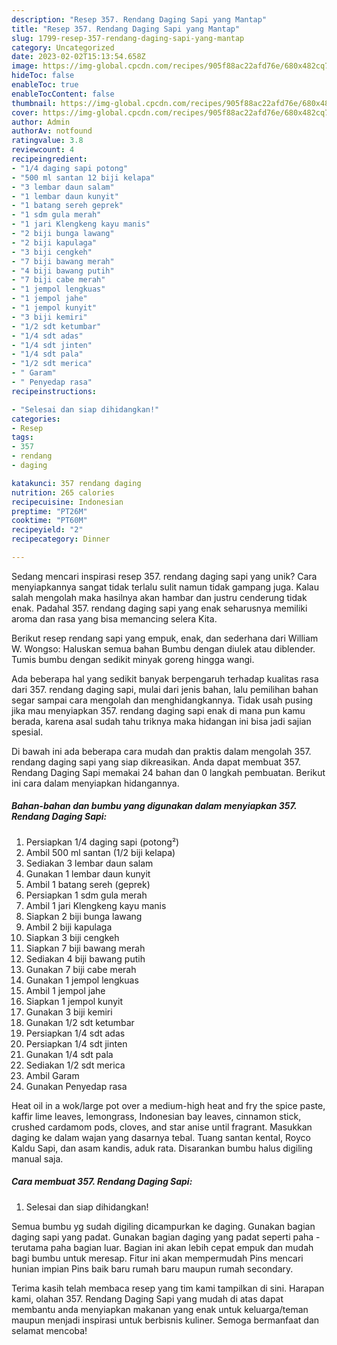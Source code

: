 ```yaml
---
description: "Resep 357. Rendang Daging Sapi yang Mantap"
title: "Resep 357. Rendang Daging Sapi yang Mantap"
slug: 1799-resep-357-rendang-daging-sapi-yang-mantap
category: Uncategorized
date: 2023-02-02T15:13:54.658Z
image: https://img-global.cpcdn.com/recipes/905f88ac22afd76e/680x482cq70/357-rendang-daging-sapi-foto-resep-utama.jpg
hideToc: false
enableToc: true
enableTocContent: false
thumbnail: https://img-global.cpcdn.com/recipes/905f88ac22afd76e/680x482cq70/357-rendang-daging-sapi-foto-resep-utama.jpg
cover: https://img-global.cpcdn.com/recipes/905f88ac22afd76e/680x482cq70/357-rendang-daging-sapi-foto-resep-utama.jpg
author: Admin
authorAv: notfound
ratingvalue: 3.8
reviewcount: 4
recipeingredient:
- "1/4 daging sapi potong"
- "500 ml santan 12 biji kelapa"
- "3 lembar daun salam"
- "1 lembar daun kunyit"
- "1 batang sereh geprek"
- "1 sdm gula merah"
- "1 jari Klengkeng kayu manis"
- "2 biji bunga lawang"
- "2 biji kapulaga"
- "3 biji cengkeh"
- "7 biji bawang merah"
- "4 biji bawang putih"
- "7 biji cabe merah"
- "1 jempol lengkuas"
- "1 jempol jahe"
- "1 jempol kunyit"
- "3 biji kemiri"
- "1/2 sdt ketumbar"
- "1/4 sdt adas"
- "1/4 sdt jinten"
- "1/4 sdt pala"
- "1/2 sdt merica"
- " Garam"
- " Penyedap rasa"
recipeinstructions:

- "Selesai dan siap dihidangkan!"
categories:
- Resep
tags:
- 357
- rendang
- daging

katakunci: 357 rendang daging 
nutrition: 265 calories
recipecuisine: Indonesian
preptime: "PT26M"
cooktime: "PT60M"
recipeyield: "2"
recipecategory: Dinner

---
```





Sedang mencari inspirasi resep 357. rendang daging sapi yang unik? Cara menyiapkannya sangat tidak terlalu sulit namun tidak gampang juga. Kalau salah mengolah maka hasilnya akan hambar dan justru cenderung tidak enak. Padahal 357. rendang daging sapi yang enak seharusnya memiliki aroma dan rasa yang bisa memancing selera Kita.





Berikut resep rendang sapi yang empuk, enak, dan sederhana dari William W. Wongso: Haluskan semua bahan Bumbu dengan diulek atau diblender. Tumis bumbu dengan sedikit minyak goreng hingga wangi.

Ada beberapa hal yang sedikit banyak berpengaruh terhadap kualitas rasa dari 357. rendang daging sapi, mulai dari jenis bahan, lalu pemilihan bahan segar sampai cara mengolah dan menghidangkannya. Tidak usah pusing jika mau menyiapkan 357. rendang daging sapi enak di mana pun kamu berada, karena asal sudah tahu triknya maka hidangan ini bisa jadi sajian spesial.






Di bawah ini ada beberapa cara mudah dan praktis dalam mengolah 357. rendang daging sapi yang siap dikreasikan. Anda dapat membuat 357. Rendang Daging Sapi memakai 24 bahan dan 0 langkah pembuatan. Berikut ini cara dalam menyiapkan hidangannya.

<!--inarticleads1-->

##### Bahan-bahan dan bumbu yang digunakan dalam menyiapkan 357. Rendang Daging Sapi:

1. Persiapkan 1/4 daging sapi (potong²)
1. Ambil 500 ml santan (1/2 biji kelapa)
1. Sediakan 3 lembar daun salam
1. Gunakan 1 lembar daun kunyit
1. Ambil 1 batang sereh (geprek)
1. Persiapkan 1 sdm gula merah
1. Ambil 1 jari Klengkeng kayu manis
1. Siapkan 2 biji bunga lawang
1. Ambil 2 biji kapulaga
1. Siapkan 3 biji cengkeh
1. Siapkan 7 biji bawang merah
1. Sediakan 4 biji bawang putih
1. Gunakan 7 biji cabe merah
1. Gunakan 1 jempol lengkuas
1. Ambil 1 jempol jahe
1. Siapkan 1 jempol kunyit
1. Gunakan 3 biji kemiri
1. Gunakan 1/2 sdt ketumbar
1. Persiapkan 1/4 sdt adas
1. Persiapkan 1/4 sdt jinten
1. Gunakan 1/4 sdt pala
1. Sediakan 1/2 sdt merica
1. Ambil  Garam
1. Gunakan  Penyedap rasa


Heat oil in a wok/large pot over a medium-high heat and fry the spice paste, kaffir lime leaves, lemongrass, Indonesian bay leaves, cinnamon stick, crushed cardamom pods, cloves, and star anise until fragrant. Masukkan daging ke dalam wajan yang dasarnya tebal. Tuang santan kental, Royco Kaldu Sapi, dan asam kandis, aduk rata. Disarankan bumbu halus digiling manual saja. 

<!--inarticleads2-->

##### Cara membuat 357. Rendang Daging Sapi:


1. Selesai dan siap dihidangkan!

Semua bumbu yg sudah digiling dicampurkan ke daging. Gunakan bagian daging sapi yang padat. Gunakan bagian daging yang padat seperti paha - terutama paha bagian luar. Bagian ini akan lebih cepat empuk dan mudah bagi bumbu untuk meresap. Fitur ini akan mempermudah Pins mencari hunian impian Pins baik baru rumah baru maupun rumah secondary. 

Terima kasih telah membaca resep yang tim kami tampilkan di sini. Harapan kami, olahan 357. Rendang Daging Sapi yang mudah di atas dapat membantu anda menyiapkan makanan yang enak untuk keluarga/teman maupun menjadi inspirasi untuk berbisnis kuliner. Semoga bermanfaat dan selamat mencoba!
